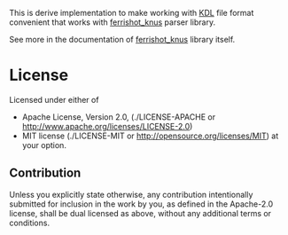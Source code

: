 This is derive implementation to make working with [KDL](https://kdl.dev) file
format convenient that works with [ferrishot_knus] parser library.

See more in the documentation of [ferrishot_knus] library itself.

[ferrishot_knus]: https://docs.rs/ferrishot_knus


License
=======

Licensed under either of

* Apache License, Version 2.0,
  (./LICENSE-APACHE or <http://www.apache.org/licenses/LICENSE-2.0>)
* MIT license (./LICENSE-MIT or <http://opensource.org/licenses/MIT>)
  at your option.

Contribution
------------

Unless you explicitly state otherwise, any contribution intentionally
submitted for inclusion in the work by you, as defined in the Apache-2.0
license, shall be dual licensed as above, without any additional terms or
conditions.
